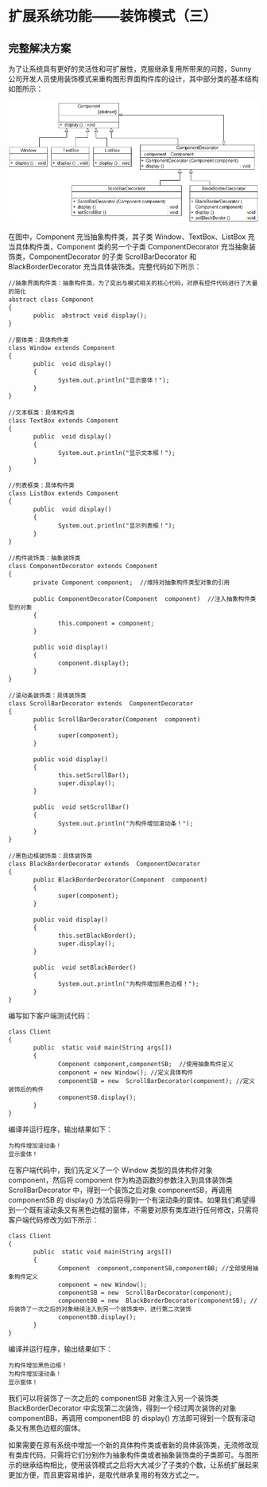 # 扩展系统功能——装饰模式（三）  

## 完整解决方案  

为了让系统具有更好的灵活性和可扩展性，克服继承复用所带来的问题，Sunny 公司开发人员使用装饰模式来重构图形界面构件库的设计，其中部分类的基本结构如图所示：

![图形界面构件库结构图](images/1333528353_8435.gif) 

在图中，Component 充当抽象构件类，其子类 Window、TextBox、ListBox 充当具体构件类，Component 类的另一个子类 ComponentDecorator 充当抽象装饰类，ComponentDecorator 的子类 ScrollBarDecorator 和 BlackBorderDecorator 充当具体装饰类。完整代码如下所示：

```
//抽象界面构件类：抽象构件类，为了突出与模式相关的核心代码，对原有控件代码进行了大量的简化
abstract class Component
{
       public  abstract void display();
}
 
//窗体类：具体构件类
class Window extends Component
{
       public  void display()
       {
              System.out.println("显示窗体！");
       }
}
 
//文本框类：具体构件类
class TextBox extends Component
{
       public  void display()
       {
              System.out.println("显示文本框！");
       }
}
 
//列表框类：具体构件类
class ListBox extends Component
{
       public  void display()
       {
              System.out.println("显示列表框！");
       }
}
 
//构件装饰类：抽象装饰类
class ComponentDecorator extends Component
{
       private Component component;  //维持对抽象构件类型对象的引用
 
       public ComponentDecorator(Component  component)  //注入抽象构件类型的对象
       {
              this.component = component;
       }
 
       public void display()
       {
              component.display();
       }
}
 
//滚动条装饰类：具体装饰类
class ScrollBarDecorator extends  ComponentDecorator
{
       public ScrollBarDecorator(Component  component)
       {
              super(component);
       }
 
       public void display()
       {
              this.setScrollBar();
              super.display();
       }
 
       public  void setScrollBar()
       {
              System.out.println("为构件增加滚动条！");
       }
}
 
//黑色边框装饰类：具体装饰类
class BlackBorderDecorator extends  ComponentDecorator
{
       public BlackBorderDecorator(Component  component)
       {
              super(component);
       }
 
       public void display()
       {
              this.setBlackBorder();
              super.display();
       }
 
       public  void setBlackBorder()
       {
              System.out.println("为构件增加黑色边框！");
       }
}
```

编写如下客户端测试代码：  

```
class Client
{
       public  static void main(String args[])
       {
              Component component,componentSB;  //使用抽象构件定义
              component = new Window(); //定义具体构件
              componentSB = new  ScrollBarDecorator(component); //定义装饰后的构件
              componentSB.display();
       }
}
```

编译并运行程序，输出结果如下：  

```
为构件增加滚动条！
显示窗体！
```

在客户端代码中，我们先定义了一个 Window 类型的具体构件对象 component，然后将 component 作为构造函数的参数注入到具体装饰类 ScrollBarDecorator 中，得到一个装饰之后对象 componentSB，再调用 componentSB 的 display() 方法后将得到一个有滚动条的窗体。如果我们希望得到一个既有滚动条又有黑色边框的窗体，不需要对原有类库进行任何修改，只需将客户端代码修改为如下所示：  

```
class Client
{
       public  static void main(String args[])
       {
              Component  component,componentSB,componentBB; //全部使用抽象构件定义
              component = new Window();
              componentSB = new  ScrollBarDecorator(component);
              componentBB = new  BlackBorderDecorator(componentSB); //将装饰了一次之后的对象继续注入到另一个装饰类中，进行第二次装饰
              componentBB.display();
       }
}
```

编译并运行程序，输出结果如下：

```
为构件增加黑色边框！
为构件增加滚动条！
显示窗体！
```

我们可以将装饰了一次之后的 componentSB 对象注入另一个装饰类 BlackBorderDecorator 中实现第二次装饰，得到一个经过两次装饰的对象 componentBB，再调用 componentBB 的 display() 方法即可得到一个既有滚动条又有黑色边框的窗体。  

如果需要在原有系统中增加一个新的具体构件类或者新的具体装饰类，无须修改现有类库代码，只需将它们分别作为抽象构件类或者抽象装饰类的子类即可。与图所示的继承结构相比，使用装饰模式之后将大大减少了子类的个数，让系统扩展起来更加方便，而且更容易维护，是取代继承复用的有效方式之一。
